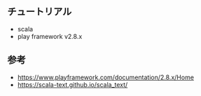 ## チュートリアル
- scala
- play framework v2.8.x

## 参考
- https://www.playframework.com/documentation/2.8.x/Home
- https://scala-text.github.io/scala_text/